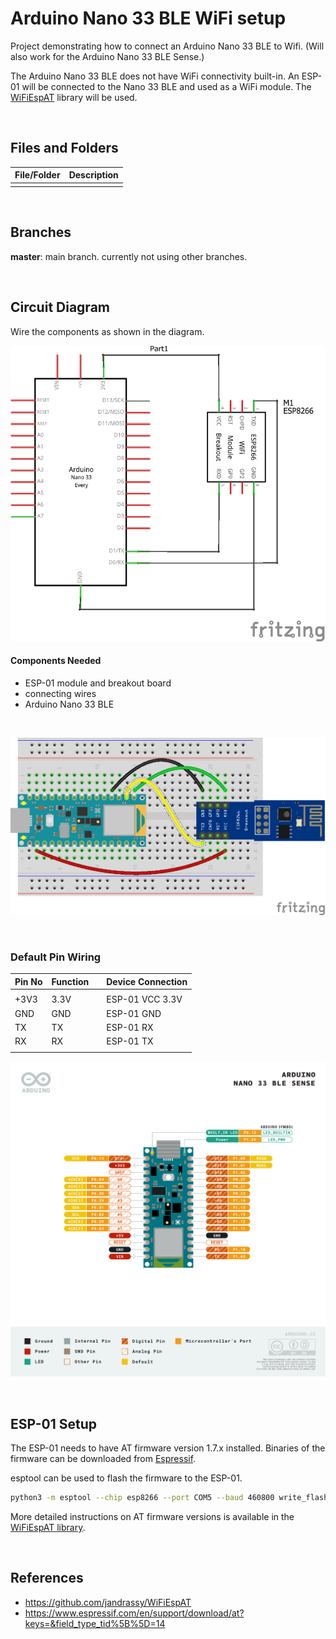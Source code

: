 # Arduino Nano 33 BLE WiFi setup

Project demonstrating how to connect an Arduino Nano 33 BLE to Wifi. (Will also work for the Arduino Nano 33 BLE Sense.)

The Arduino Nano 33 BLE does not have WiFi connectivity built-in. An ESP-01 will be connected to the Nano 33 BLE and used as a WiFi module. The [WiFiEspAT](https://github.com/jandrassy/WiFiEspAT) library will be used.

<br />

## Files and Folders

| File/Folder | Description |
|--- | --- |
|  |  |

<br>

## Branches

**master**: main branch. currently not using other branches.

<br>

## Circuit Diagram

Wire the components as shown in the diagram.

![circuit diagram](assets/arduino-nano-33-ble-wifi-circuit-diagram_schem.png)

#### Components Needed
* ESP-01 module and breakout board
* connecting wires
* Arduino Nano 33 BLE

<br />

![breadboard diagram](assets/arduino-nano-33-ble-wifi-circuit-diagram_bb.png)

<br />

### Default Pin Wiring

| Pin No | Function |  | Device Connection |
| --- | --- | --- | --- |
|  |  |  |  |
| +3V3 | 3.3V |  | ESP-01 VCC 3.3V |
| GND | GND |  | ESP-01 GND |
| TX | TX |  | ESP-01 RX |
| RX | RX |  | ESP-01 TX |
|  |  |  |  |

![pin diagram](assets/Pinout-NANOsense_latest.png)

<br />

## ESP-01 Setup

The ESP-01 needs to have AT firmware version 1.7.x installed. Binaries of the firmware can be downloaded from [Espressif](https://www.espressif.com/en/support/download/at?keys=&field_type_tid%5B%5D=14).

esptool can be used to flash the firmware to the ESP-01.

```bash
python3 -m esptool --chip esp8266 --port COM5 --baud 460800 write_flash --flash_size 1MB 0x0 boot_v1.7.bin 0x01000 at/512+512/user1.1024.new.2.bin 0xfb000 blank.bin 0xfc000 esp_init_data_default_v08.bin 0xfe000 blank.bin 0x7e000 blank.bin
```

More detailed instructions on AT firmware versions is available in the [WiFiEspAT library](https://github.com/jandrassy/WiFiEspAT#at-firmware-versions).

<br />

## References

- https://github.com/jandrassy/WiFiEspAT
- https://www.espressif.com/en/support/download/at?keys=&field_type_tid%5B%5D=14
